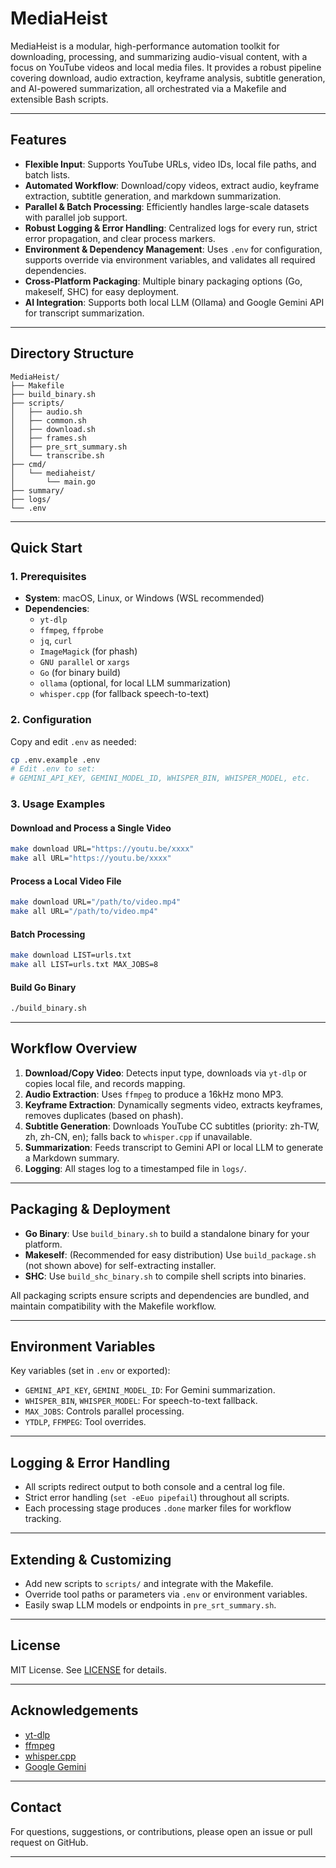 # MediaHeist

MediaHeist is a modular, high-performance automation toolkit for downloading, processing, and summarizing audio-visual content, with a focus on YouTube videos and local media files. It provides a robust pipeline covering download, audio extraction, keyframe analysis, subtitle generation, and AI-powered summarization, all orchestrated via a Makefile and extensible Bash scripts.

---

## Features

- **Flexible Input**: Supports YouTube URLs, video IDs, local file paths, and batch lists.
- **Automated Workflow**: Download/copy videos, extract audio, keyframe extraction, subtitle generation, and markdown summarization.
- **Parallel & Batch Processing**: Efficiently handles large-scale datasets with parallel job support.
- **Robust Logging & Error Handling**: Centralized logs for every run, strict error propagation, and clear process markers.
- **Environment & Dependency Management**: Uses `.env` for configuration, supports override via environment variables, and validates all required dependencies.
- **Cross-Platform Packaging**: Multiple binary packaging options (Go, makeself, SHC) for easy deployment.
- **AI Integration**: Supports both local LLM (Ollama) and Google Gemini API for transcript summarization.

---

## Directory Structure

```
MediaHeist/
├── Makefile
├── build_binary.sh
├── scripts/
│   ├── audio.sh
│   ├── common.sh
│   ├── download.sh
│   ├── frames.sh
│   ├── pre_srt_summary.sh
│   └── transcribe.sh
├── cmd/
│   └── mediaheist/
│       └── main.go
├── summary/
├── logs/
└── .env
```

---

## Quick Start

### 1. Prerequisites

- **System**: macOS, Linux, or Windows (WSL recommended)
- **Dependencies**:
  - `yt-dlp`
  - `ffmpeg`, `ffprobe`
  - `jq`, `curl`
  - `ImageMagick` (for phash)
  - `GNU parallel` or `xargs`
  - `Go` (for binary build)
  - `ollama` (optional, for local LLM summarization)
  - `whisper.cpp` (for fallback speech-to-text)

### 2. Configuration

Copy and edit `.env` as needed:

```bash
cp .env.example .env
# Edit .env to set:
# GEMINI_API_KEY, GEMINI_MODEL_ID, WHISPER_BIN, WHISPER_MODEL, etc.
```

### 3. Usage Examples

#### Download and Process a Single Video

```bash
make download URL="https://youtu.be/xxxx"
make all URL="https://youtu.be/xxxx"
```

#### Process a Local Video File

```bash
make download URL="/path/to/video.mp4"
make all URL="/path/to/video.mp4"
```

#### Batch Processing

```bash
make download LIST=urls.txt
make all LIST=urls.txt MAX_JOBS=8
```

#### Build Go Binary

```bash
./build_binary.sh
```

---

## Workflow Overview

1. **Download/Copy Video**: Detects input type, downloads via `yt-dlp` or copies local file, and records mapping.
2. **Audio Extraction**: Uses `ffmpeg` to produce a 16kHz mono MP3.
3. **Keyframe Extraction**: Dynamically segments video, extracts keyframes, removes duplicates (based on phash).
4. **Subtitle Generation**: Downloads YouTube CC subtitles (priority: zh-TW, zh, zh-CN, en); falls back to `whisper.cpp` if unavailable.
5. **Summarization**: Feeds transcript to Gemini API or local LLM to generate a Markdown summary.
6. **Logging**: All stages log to a timestamped file in `logs/`.

---

## Packaging & Deployment

- **Go Binary**: Use `build_binary.sh` to build a standalone binary for your platform.
- **Makeself**: (Recommended for easy distribution) Use `build_package.sh` (not shown above) for self-extracting installer.
- **SHC**: Use `build_shc_binary.sh` to compile shell scripts into binaries.

All packaging scripts ensure scripts and dependencies are bundled, and maintain compatibility with the Makefile workflow.

---

## Environment Variables

Key variables (set in `.env` or exported):

- `GEMINI_API_KEY`, `GEMINI_MODEL_ID`: For Gemini summarization.
- `WHISPER_BIN`, `WHISPER_MODEL`: For speech-to-text fallback.
- `MAX_JOBS`: Controls parallel processing.
- `YTDLP`, `FFMPEG`: Tool overrides.

---

## Logging & Error Handling

- All scripts redirect output to both console and a central log file.
- Strict error handling (`set -eEuo pipefail`) throughout all scripts.
- Each processing stage produces `.done` marker files for workflow tracking.

---

## Extending & Customizing

- Add new scripts to `scripts/` and integrate with the Makefile.
- Override tool paths or parameters via `.env` or environment variables.
- Easily swap LLM models or endpoints in `pre_srt_summary.sh`.

---

## License

MIT License. See [LICENSE](LICENSE) for details.

---

## Acknowledgements

- [yt-dlp](https://github.com/yt-dlp/yt-dlp)
- [ffmpeg](https://ffmpeg.org/)
- [whisper.cpp](https://github.com/ggerganov/whisper.cpp)
- [Google Gemini](https://ai.google.dev/)

---

## Contact

For questions, suggestions, or contributions, please open an issue or pull request on GitHub.

---
